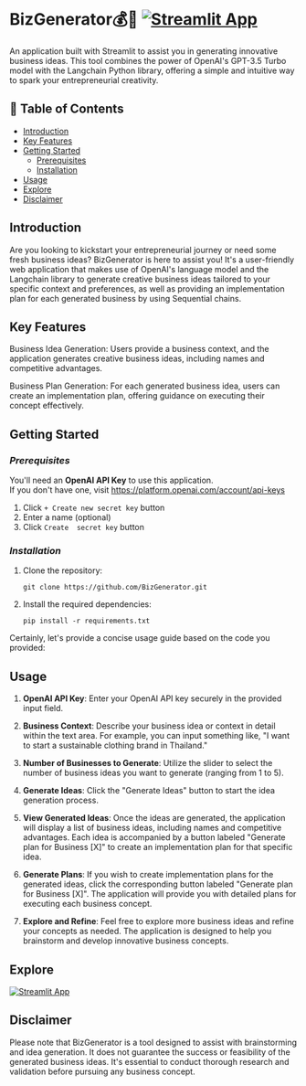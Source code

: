 # BizGenerator💰🏢  [![Streamlit App](https://static.streamlit.io/badges/streamlit_badge_black_white.svg)](https://bizgenerate.streamlit.app/)
An application built with Streamlit to assist you in generating innovative business ideas. This tool combines the power of OpenAI's GPT-3.5 Turbo model with the Langchain Python library, offering a simple and intuitive way to spark your entrepreneurial creativity.

## 🔗 Table of Contents
- [Introduction](#introduction)
- [Key Features](#key-features)
- [Getting Started](#getting-started)
  - [Prerequisites](#prerequisites)
  - [Installation](#installation)
- [Usage](#usage)
- [Explore](#explore)
- [Disclaimer](#disclaimer)

## Introduction 

Are you looking to kickstart your entrepreneurial journey or need some fresh business ideas? BizGenerator is here to assist you! It's a user-friendly web application that makes use of OpenAI's language model and the Langchain library to generate creative business ideas tailored to your specific context and preferences, as well as providing an implementation plan for each generated business by using Sequential chains.

## Key Features
Business Idea Generation: Users provide a business context, and the application generates creative business ideas, including names and competitive advantages.

Business Plan Generation: For each generated business idea, users can create an implementation plan, offering guidance on executing their concept effectively.

## Getting Started

### *Prerequisites*
You'll need an **OpenAI API Key** to use this application. <br>
If you don't have one, visit https://platform.openai.com/account/api-keys
1. Click `+ Create new secret key` button
2. Enter a name (optional)
3. Click `Create  secret key` button
### *Installation*

1. Clone the repository:
   ```shell
   git clone https://github.com/BizGenerator.git
   ```

2. Install the required dependencies:
   ```shell
   pip install -r requirements.txt
   ```

Certainly, let's provide a concise usage guide based on the code you provided:

## Usage

1. **OpenAI API Key**: Enter your OpenAI API key securely in the provided input field.

2. **Business Context**: Describe your business idea or context in detail within the text area. For example, you can input something like, "I want to start a sustainable clothing brand in Thailand."

3. **Number of Businesses to Generate**: Utilize the slider to select the number of business ideas you want to generate (ranging from 1 to 5).

4. **Generate Ideas**: Click the "Generate Ideas" button to start the idea generation process.

5. **View Generated Ideas**: Once the ideas are generated, the application will display a list of business ideas, including names and competitive advantages. Each idea is accompanied by a button labeled "Generate plan for Business [X]" to create an implementation plan for that specific idea.

6. **Generate Plans**: If you wish to create implementation plans for the generated ideas, click the corresponding button labeled "Generate plan for Business [X]". The application will provide you with detailed plans for executing each business concept.

7. **Explore and Refine**: Feel free to explore more business ideas and refine your concepts as needed. The application is designed to help you brainstorm and develop innovative business concepts.

## Explore
[![Streamlit App](https://static.streamlit.io/badges/streamlit_badge_black_white.svg)](https://bizgen.streamlit.app/)

## Disclaimer
Please note that BizGenerator is a tool designed to assist with brainstorming and idea generation. It does not guarantee the success or feasibility of the generated business ideas. It's essential to conduct thorough research and validation before pursuing any business concept.
